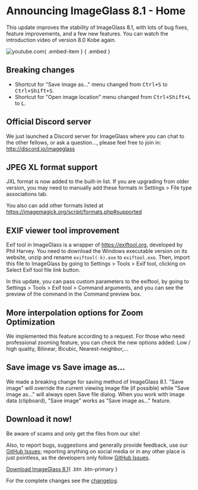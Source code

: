 # Announcing ImageGlass 8.1 - Home
This update improves the stability of ImageGlass 8.1, with lots of bug fixes, feature improvements, and a few new features. You can watch the introduction video of version 8.0 Kobe again.

![youtube.com](https://youtu.be/GujLgI4bpuU){ .embed-item } { .embed }

## Breaking changes
- Shortcut for "Save image as..." menu changed from <kbd>Ctrl+S</kbd> to <kbd>Ctrl+Shift+S</kbd>.
- Shortcut for "Open image location" menu changed from <kbd>Ctrl+Shift+L</kbd> to <kbd>L</kbd>.
 

## Official Discord server
We just launched a Discord server for ImageGlass where you can chat to the other fellows, or ask a question..., please feel free to join in: http://discord.io/imageglass


## JPEG XL format support
JXL format is now added to the built-in list. If you are upgrading from older version, you may need to manually add these formats in Settings > File type associations tab.

You also can add other formats listed at https://imagemagick.org/script/formats.php#supported


## EXIF viewer tool improvement
Exif tool in ImageGlass is a wrapper of https://exiftool.org, developed by Phil Harvey. You need to download the Windows executable version on its website, unzip and rename `exiftool(-k).exe` to `exiftool.exe`. Then, import this file to ImageGlass by going to Settings > Tools > Exif tool, clicking on Select Exif tool file link button.

In this update, you can pass custom parameters to the exiftool, by going to Settings > Tools > Exif tool > Command arguments, and you can see the preview of the command in the Command preview box.


## More interpolation options for Zoom Optimization
We implemented this feature according to a request. For those who need professional zooming feature, you can check the new options added: Low / high quality, Bilinear, Bicubic, Nearest-neighbor,...


## Save image vs Save image as...
We made a breaking change for saving method of ImageGlass 8.1. "Save image" will override the current viewing image file (if possible) while "Save image as..." will always open Save file dialog. When you work with image data (clipboard), "Save image" works as "Save image as..." feature.


## Download it now!
Be aware of scams and only get the files from our site! 

Also, to report bugs, suggestions and generally provide feedback, use our [GitHub Issues](https://github.com/d2phap/ImageGlass/issues); reporting anything on social media or in any other place is just pointless, as the developers only follow [GitHub Issues](https://github.com/d2phap/ImageGlass/issues).


[Download ImageGlass 8.1](https://imageglass.org/download){ .btn .btn-primary }


For the complete changes see the [changelog](https://github.com/d2phap/ImageGlass/releases/tag/8.1.4.18).
